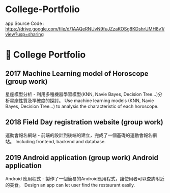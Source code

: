 # College-Portfolio

app Source Code : https://drive.google.com/file/d/1AAQeRNUvN9fuJZzaKOSg8KDshrUMH8v1/view?usp=sharing



# 	College Portfolio

  
## 2017 Machine Learning model of Horoscope (group work) 
星座模型分析 - 利用多種機器學習模型(KNN, Navie Bayes, Decision Tree...)分析星座性質及準確度的探討。
Use machine learning models (KNN, Navie Bayes, Decision Tree...) to analysis the characteristic of each horoscope.
## 2018 Field Day registration website (group work)
運動會報名網站 - 前端的設計到後端的建立，完成了一個基礎的運動會報名網站。
Including frontend, backend and database.
## 2019 Android application (group work) Android application 
Android 應用程式 - 製作了一個簡易的Android應用程式，讓使用者可以查詢附近的美食。
Design an app can let user find the restaurant easily.

